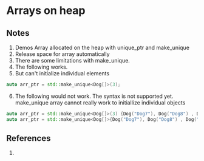 # Arrays on heap

## Notes
1. Demos Array allocated on the heap with unique_ptr and make_unique
2. Release space for array automatically 
3. There are some limitations with make_unique.
4. The following works.
5. But can't initialize individual elements

```cpp
auto arr_ptr = std::make_unique<Dog[]>(3);
```

6. The following would not work. The syntax is not supported yet. make_unique array cannot really work to initiallize individual objects

```cpp
auto arr_ptr = std::make_unique<Dog[]>(3) {Dog("Dog7"), Dog("Dog8") , Dog("Dog9")};//Compiler error
auto arr_ptr = std::make_unique<Dog[]>{Dog("Dog7"), Dog("Dog8") , Dog("Dog9")};//Compiler error
```

## References
1. 

